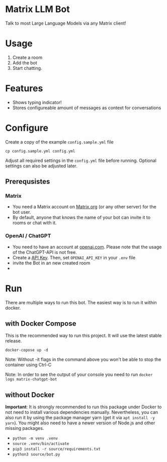 Matrix LLM Bot
==================

Talk to most Large Language Models via any Matrix client!

# Usage
1. Create a room
2. Add the bot
3. Start chatting.

# Features
- Shows typing indicator!
- Stores configureable amount of messages as context for conversations

# Configure

Create a copy of the example `config.sample.yml` file

```
cp config.sample.yml config.yml
```

Adjust all required settings in the `config.yml` file before running. Optional settings can also be adjusted later.

## Prerequsistes

### Matrix
- You need a Matrix account on [Matrix.org](https://matrix.org) (or any other server) for the bot user. 
- By default, anyone that knows the name of your bot can invite it to rooms or chat with it.

### OpenAI / ChatGPT
- You need to have an account at [openai.com](https://openai.com/). Please note that the usage of the ChatGPT-API is not free.
- Create a [API Key](https://platform.openai.com/account/api-keys). Then, set `OPENAI_API_KEY` in your `.env` file
- invite the Bot in an new created room
- 

# Run

There are multiple ways to run this bot. The easiest way is to run it within docker.

## with Docker Compose

This is the recommended way to run this project. It will use the latest stable release.

```
docker-copose up -d
```

Note: Without -it flags in the command above you won't be able to stop the container using Ctrl-C

Note: In order to see the output of your console you need to run `docker logs matrix-chatgpt-bot`

## without Docker

**Important**: It is strongly recommended to run this package under Docker to not need to install various dependencies manually.
Nevertheless, you can also run it by using the package manager yarn (get it via `apt install -y yarn`). You might also need to have a newer version of Node.js and other missing packages. 

- `python -m venv .venv`
- `source .venv/bin/activate`
- `pip3 install -r source/requirements.txt`
- `python3 source/bot.py`
